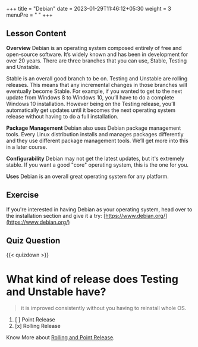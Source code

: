 +++
title = "Debian"
date = 2023-01-29T11:46:12+05:30
weight = 3
menuPre = "<i class='fl-debian'></i> "
+++

## Lesson Content

**Overview**
Debian is an operating system composed entirely of free and open-source software. It’s widely known and has been in development for over 20 years. There are three branches that you can use, Stable, Testing and Unstable.

Stable is an overall good branch to be on. Testing and Unstable are rolling releases. This means that any incremental changes in those branches will eventually become Stable. For example, if you wanted to get to the next update from Windows 8 to Windows 10, you’ll have to do a complete Windows 10 installation. However being on the Testing release, you’ll automatically get updates until it becomes the next operating system release without having to do a full installation.

**Package Management**
Debian also uses Debian package management tools. Every Linux distribution installs and manages packages differently and they use different package management tools. We’ll get more into this in a later course.

**Configurability**
Debian may not get the latest updates, but it's extremely stable. If you want a good "core" operating system, this is the one for you.

**Uses**
Debian is an overall great operating system for any platform.

## Exercise

If you're interested in having Debian as your operating system, head over to the installation section and give it a try: [https://www.debian.org/](https://www.debian.org/)

## Quiz Question

{{< quizdown >}}

# What kind of release does Testing and Unstable have?

> it is improved consistently without you having to reinstall whole OS.

1. [ ] Point Release
2. [x] Rolling Release

Know More about [Rolling and Point Release](https://www.fosslinux.com/2805/linux-rolling-release-vs-point-release-and-which-is-better.htm).